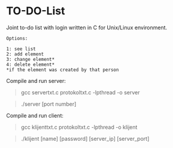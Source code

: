 # TO-DO-List

Joint to-do list with login written in C for Unix/Linux environment.
```
Options:

1: see list
2: add element
3: change element*
4: delete element*
*if the element was created by that person
```


Compile and run server:

>gcc servertxt.c protokoltxt.c -lpthread -o server

>./server [port number]

Compile and run client:

>gcc klijenttxt.c protokoltxt.c -lpthread -o klijent

>./klijent [name] [password] [server_ip] [server_port]
